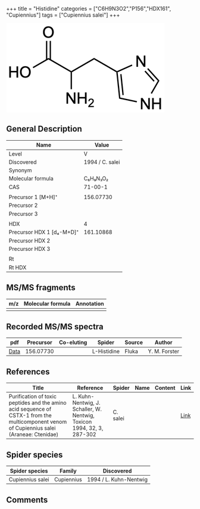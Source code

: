 +++
title = "Histidine"
categories = ["C6H9N3O2","P156","HDX161",
"Cupiennius"]
tags = ["Cupiennius salei"]
+++

![](/img/Histidine.png)

## General Description

| Name                      | Value           |
|---------------------------|-----------------|
| Level                     | V               |
| Discovered                | 1994 / C. salei |
| Synonym                   |                 |
| Molecular formula         | C₆H₉N₃O₂        |
| CAS                       | 71-00-1         |
|                           |                 |
| Precursor 1 [M+H]⁺        | 156.07730       |
| Precursor 2               |                 |
| Precursor 3               |                 |
|                           |                 |
| HDX                       | 4               |
| Precursor HDX 1 [d₄-M+D]⁺ | 161.10868       |
| Precursor HDX 2           |                 |
| Precursor HDX 3           |                 |
|                           |                 |
| Rt                        |                 |
| Rt HDX                    |                 |

## MS/MS fragments

| m/z | Molecular formula | Annotation |
|-----|-------------------|------------|
|     |                   |            |

## Recorded MS/MS spectra

| pdf      | Precursor | Co-eluting | Spider      | Source | Author        |
|----------|-----------|------------|-------------|--------|---------------|
| [Data]() | 156.07730 |            | L-Histidine | Fluka  | Y. M. Forster |

## References

| Title                                                                                                                                      | Reference                                                              | Spider   | Name | Content | Link                                         |
|--------------------------------------------------------------------------------------------------------------------------------------------|------------------------------------------------------------------------|----------|------|---------|----------------------------------------------|
| Purification of toxic peptides and the amino acid sequence of CSTX-1 from the multicomponent venom of Cupiennius salei (Araneae: Ctenidae) | L. Kuhn-Nentwig, J. Schaller, W. Nentwig, Toxicon 1994, 32, 3, 287-302 | C. salei |      |         | [Link](https://doi.org/10.1016/0041-0101(94)90082-5) |

## Spider species

| Spider species   | Family     | Discovered             |
|------------------|------------|------------------------|
| Cupiennius salei | Cupiennius | 1994 / L. Kuhn-Nentwig |

## Comments
